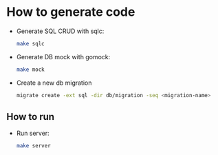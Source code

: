 # How to generate code

- Generate SQL CRUD with sqlc:

    ```bash
    make sqlc
    ```

- Generate DB mock with gomock:

    ```bash
    make mock
    ```

- Create a new db migration

    ```bash
    migrate create -ext sql -dir db/migration -seq <migration-name>
    ```

## How to run

- Run server:

    ```bash
    make server
    ```
